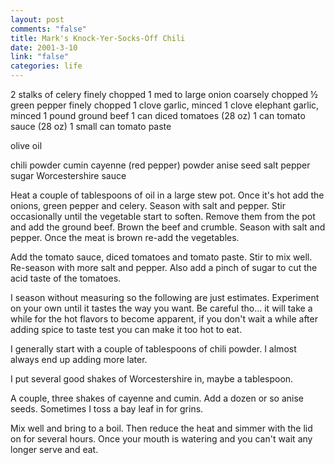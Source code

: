 ```yaml
--- 
layout: post
comments: "false"
title: Mark's Knock-Yer-Socks-Off Chili
date: 2001-3-10
link: "false"
categories: life
---
```

2 stalks of celery finely chopped
1 med to large onion coarsely chopped
½ green pepper finely chopped
1 clove garlic, minced
1 clove elephant garlic, minced
1 pound ground beef
1 can diced tomatoes (28 oz)
1 can tomato sauce (28 oz)
1 small can tomato paste

olive oil

chili powder
cumin
cayenne (red pepper) powder
anise seed
salt
pepper
sugar
Worcestershire sauce

Heat a couple of tablespoons of oil in a large stew pot. Once it's hot add the onions, green                                  pepper and celery. Season with salt and pepper. Stir occasionally until the vegetable start to                                  soften. Remove them from the pot and add the ground beef. Brown the beef and crumble. Season                                  with salt and pepper. Once the meat is brown re-add the vegetables.

Add the tomato sauce, diced tomatoes and tomato paste. Stir to mix well. Re-season with                                  more salt and pepper. Also add a pinch of sugar to cut the acid taste of the tomatoes.

I season without measuring so the following are just estimates. Experiment on your own                                  until it tastes the way you want. Be careful tho... it will take a while for the hot                                  flavors to become apparent, if you don't wait a while after adding spice to taste test                                  you can make it too hot to eat.

I generally start with a couple of tablespoons of chili powder. I almost always end up                                  adding more later.

I put several good shakes of Worcestershire in, maybe a tablespoon.

A couple, three shakes of cayenne and cumin. Add a dozen or so anise seeds. Sometimes                                  I toss a bay leaf in for grins.

Mix well and bring to a boil. Then reduce the heat and simmer with the lid on for                                  several hours. Once your mouth is watering and you can't wait any longer serve and eat.
